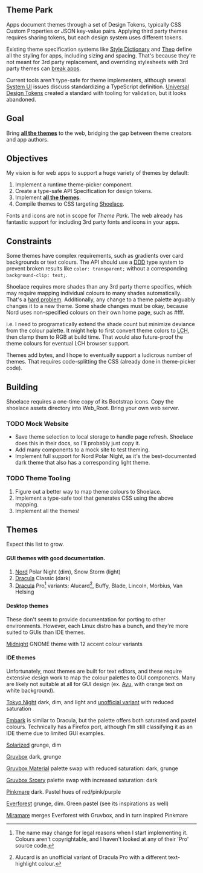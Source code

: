 ## Theme Park
Apps document themes through a set of Design Tokens, typically CSS Custom Properties or JSON key-value pairs. Applying third party themes requires sharing tokens, but each design system uses different tokens.

Existing theme specification systems like [Style Dictionary](https://amzn.github.io/style-dictionary/) and [Theo](https://github.com/salesforce-ux/theo) define all the styling for apps, including sizing and spacing. That's because they're not meant for 3rd party replacement, and overriding stylesheets with 3rd party themes can [break apps](https://stopthemingmy.app/).

Current tools aren't type-safe for theme implementers, although several [System UI](https://github.com/system-ui/theme-specification) issues discuss standardizing a TypeScript definition. [Universal Design Tokens](https://github.com/universal-design-tokens/udt) created a standard with tooling for validation, but it looks abandoned.

## Goal
Bring **[all the themes](#themes)** to the web, bridging the gap between theme creators and app authors.

## Objectives
My vision is for web apps to support a huge variety of themes by default:
1. Implement a runtime theme-picker component.
2. Create a type-safe API Specification for design tokens.
3. Implement **[all the themes](#themes)**.
4. Compile themes to CSS targeting [Shoelace](https://github.com/shoelace-style/shoelace).

Fonts and icons are not in scope for *Theme Park*. The web already has fantastic support for including 3rd party fonts and icons in your apps.

## Constraints
Some themes have complex requirements, such as gradients over card backgrounds or text colours. The API should use a [DDD](https://fsharpforfunandprofit.com/ddd/) type system to prevent broken results like `color: transparent;` without a corresponding `background-clip: text;`.

Shoelace requires more shades than any 3rd party theme specifies, which may require mapping individual colours to many shades automatically. That's a [hard problem](https://lea.verou.me/2020/04/lch-colors-in-css-what-why-and-how/#2-lch-and-lab-is-perceptually-uniform). Additionally, any change to a theme palette arguably changes it to a new theme. Some shade changes must be okay, because Nord uses non-specified colours on their own home page, such as #fff.

i.e. I need to programatically extend the shade count but minimize deviance from the colour palette. It might help to first convert theme colors to [LCH](https://css.land/lch/), then clamp them to RGB at build time. That would also future-proof the theme colours for eventual LCH browser support.

Themes add bytes, and I hope to eventually support a ludicrous number of themes. That requires code-splitting the CSS (already done in theme-picker code).

## Building
Shoelace requires a one-time copy of its Bootstrap icons. Copy the shoelace assets directory into Web_Root. Bring your own web server.

### TODO Mock Website
- Save theme selection to local storage to handle page refresh. Shoelace does this in their docs, so I'll probably just copy it.
- Add many components to a mock site to test theming.
- Implement full support for Nord Polar Night, as it's the best-documented dark theme that also has a corresponding light theme.

### TODO Theme Tooling
1. Figure out a better way to map theme colours to Shoelace.
2. Implement a type-safe tool that generates CSS using the above mapping.
3. Implement all the themes!

## Themes
Expect this list to grow.

#### GUI themes with good documentation.
1. [Nord](https://nordtheme.com) Polar Night (dim), Snow Storm (light)
2. [Dracula](https://draculatheme.com) Classic (dark)
3. [Dracula](https://draculatheme.com) Pro[^1] variants: Alucard[^2], Buffy, Blade, Lincoln, Morbius, Van Helsing

[^1]: The name may change for legal reasons when I start implementing it. Colours aren't copyrightable, and I haven't looked at any of their 'Pro' source code.
[^2]: Alucard is an unofficial variant of Dracula Pro with a different text-highlight colour.

#### Desktop themes
These don't seem to provide documentation for porting to other environments. However, each Linux distro has a bunch, and they're more suited to GUIs than IDE themes.

[Midnight](https://github.com/i-mint/midnight) GNOME theme with 12 accent colour variants

#### IDE themes
Unfortunately, most themes are built for text editors, and these require extensive design work to map the colour palettes to GUI components. Many are likely not suitable at all for GUI design (ex. [Ayu](https://github.com/dempfi/ayu), with orange text on white background).

[Tokyo Night](https://github.com/enkia/tokyo-night-vscode-theme) dark, dim, and light and [unofficial variant](https://github.com/huytd/vscode-tokyo-city) with reduced saturation

[Embark](https://embark-theme.github.io) is similar to Dracula, but the palette offers both saturated and pastel colours. Technically has a Firefox port, although I'm still classifying it as an IDE theme due to limited GUI examples.

[Solarized](https://ethanschoonover.com/solarized/#usage-development) grunge, dim

[Gruvbox](https://github.com/morhetz/gruvbox) dark, grunge

[Gruvbox Material](https://github.com/sainnhe/gruvbox-material) palette swap with reduced saturation: dark, grunge

[Gruvbox Srcery](https://srcery-colors.github.io/) palette swap with increased saturation: dark

[Pinkmare](https://github.com/Matsuuu/pinkmare) dark. Pastel hues of red/pink/purple

[Everforest](https://github.com/sainnhe/everforest) grunge, dim. Green pastel (see its inspirations as well)

[Miramare](https://github.com/franbach/miramare) merges Everforest with Gruvbox, and in turn inspired Pinkmare
